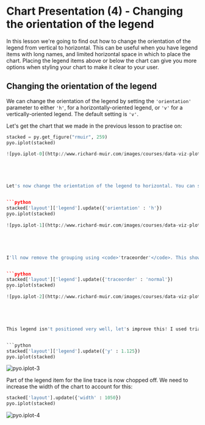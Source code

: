 
# Chart Presentation (4) - Changing the orientation of the legend

In this lesson we're going to find out how to change the orientation of the legend from vertical to horizontal. This can be useful when you have legend items with long names, and limited horizontal space in which to place the chart. Placing the legend items above or below the chart can give you more options when styling your chart to make it clear to your user.






 






## Changing the orientation of the legend

We can change the orientation of the legend by setting the <code>'orientation'</code> parameter to either <code>'h'</code>, for a horizontally-oriented legend, or <code>'v'</code> for a vertically-oriented legend. The default setting is <code>'v'</code>.

Let's get the chart that we made in the previous lesson to practise on:


```python
stacked = py.get_figure("rmuir", 259)
pyo.iplot(stacked)

![pyo.iplot-0](http://www.richard-muir.com/images/courses/data-viz-plotly-python/testSection/Chart%20Presentation%20(4)%20-%20Changing%20the%20orientation%20of%20the%20legend/pyo.iplot-0.png)```





Let's now change the orientation of the legend to horizontal. You can see how Plotly has retained the legend grouping when moving the legend to horizontal:


```python
stacked['layout']['legend'].update({'orientation' : 'h'})
pyo.iplot(stacked)
`
![pyo.iplot-1](http://www.richard-muir.com/images/courses/data-viz-plotly-python/testSection/Chart%20Presentation%20(4)%20-%20Changing%20the%20orientation%20of%20the%20legend/pyo.iplot-1.png)``





I'll now remove the grouping using <code>'traceorder'</code>. This shows the legend items in a long line:


```python
stacked['layout']['legend'].update({'traceorder' : 'normal'})
pyo.iplot(stacked)
``
![pyo.iplot-2](http://www.richard-muir.com/images/courses/data-viz-plotly-python/testSection/Chart%20Presentation%20(4)%20-%20Changing%20the%20orientation%20of%20the%20legend/pyo.iplot-2.png)`





This legend isn't positioned very well, let's improve this! I used trial and error to find the best position for it:


```python
stacked['layout']['legend'].update({'y' : 1.125})
pyo.iplot(stacked)
```
![pyo.iplot-3](http://www.richard-muir.com/images/courses/data-viz-plotly-python/testSection/Chart%20Presentation%20(4)%20-%20Changing%20the%20orientation%20of%20the%20legend/pyo.iplot-3.png)





Part of the legend item for the line trace is now chopped off. We need to increase the width of the chart to account for this:


```python
stacked['layout'].update({'width' : 1050})
pyo.iplot(stacked)
```

![pyo.iplot-4](http://www.richard-muir.com/images/courses/data-viz-plotly-python/testSection/Chart%20Presentation%20(4)%20-%20Changing%20the%20orientation%20of%20the%20legend/pyo.iplot-4.png)




